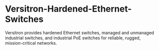 # Versitron-Hardened-Ethernet-Switches
Versitron provides hardened Ethernet switches, managed and unmanaged industrial switches, and industrial PoE switches for reliable, rugged, mission-critical networks.
